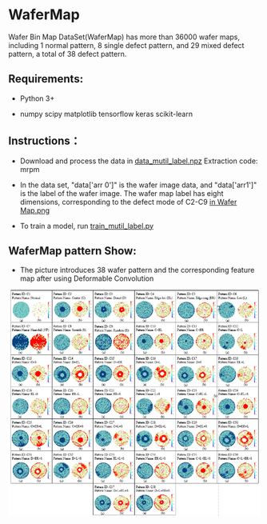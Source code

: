 # WaferMap

Wafer Bin Map DataSet(WaferMap) has more than 36000 wafer maps, including 1 normal pattern, 8 single defect pattern, and 29 mixed defect pattern, a total of 38 defect pattern.

## Requirements:

* Python 3+

* numpy scipy matplotlib tensorflow keras scikit-learn

## Instructions：
* Download and process the data in [data_mutil_label.npz](https://pan.baidu.com/s/19aEazgpLMBPBzjePSCTgHw) Extraction code: mrpm

* In the data set, "data['arr 0']" is the wafer image data, and "data['arr1']" is the label of the wafer image. The wafer map label has eight dimensions, corresponding to the defect mode of C2-C9 [in Wafer Map.png](Wafer%20Map.png)

* To train a model, run [train_mutil_label.py](train_mutil_label.py)

## WaferMap pattern Show:
* The picture introduces 38 wafer pattern and the corresponding feature map after using Deformable Convolution

![](https://github.com/Junliangwangdhu/WaferMap/blob/master/Wafer%20Map.png)
